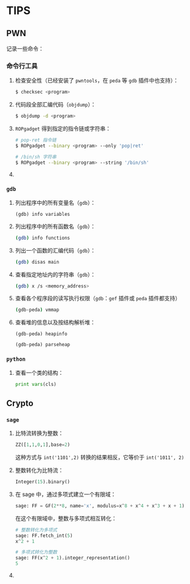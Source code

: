 # TIPS

## PWN

记录一些命令：

### 命令行工具

1.  检查安全性（已经安装了 `pwntools`，在 `peda` 等 `gdb` 插件中也支持）：

    ```bash
    $ checksec <program>
    ```
2.  代码段全部汇编代码（`objdump`）：

    ```bash
    $ objdump -d <program>
    ```
3.  `ROPgadget` 得到指定的指令链或字符串：

    ```bash
    # pop-ret 指令链
    $ ROPgadget --binary <program> --only 'pop|ret'

    # /bin/sh 字符串
    $ ROPgadget --binary <program> --string '/bin/sh'
    ```
4.

### `gdb`

1.  列出程序中的所有变量名（`gdb`）：

    ```
    (gdb) info variables
    ```
2.  列出程序中的所有函数名（`gdb`）：

    ```bash
    (gdb) info functions
    ```
3.  列出一个函数的汇编代码（`gdb`）：

    ```bash
    (gdb) disas main
    ```
4.  查看指定地址内的字符串（`gdb`）：

    ```bash
    (gdb) x /s <memory_address>
    ```
5.  查看各个程序段的读写执行权限（`gdb`：`gef` 插件或 `peda` 插件都支持）

    ```bash
    (gdb-peda) vmmap
    ```
6.  查看堆的信息以及按结构解析堆：

    ```
    (gdb-peda) heapinfo

    (gdb-peda) parseheap
    ```

### `python`

1.  查看一个类的结构：

    ```python
    print vars(cls)
    ```

## Crypto

### `sage`

1.  比特流转换为整数：

    ```python
    ZZ([1,1,0,1],base=2)
    ```

    这种方式与 `int('1101',2)` 转换的结果相反，它等价于 `int('1011', 2)`
2.  整数转化为比特流：

    ```python
    Integer(15).binary()
    ```
3.  在 sage 中，通过多项式建立一个有限域：

    ```python
    sage: FF = GF(2**8, name='x', modulus=x^8 + x^4 + x^3 + x + 1)
    ```

    在这个有限域中，整数与多项式相互转化：

    ```python
    # 整数转化为多项式
    sage: FF.fetch_int(5)
    x^2 + 1

    # 多项式转化为整数
    sage: FF(x^2 + 1).integer_representation()
    5
    ```
4.
